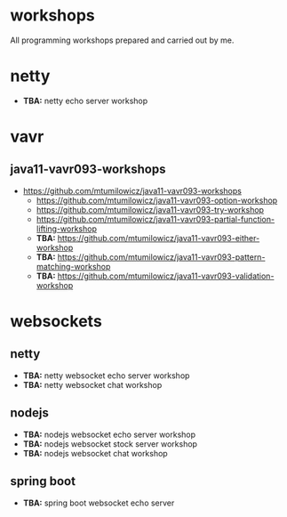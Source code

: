# workshops
All programming workshops prepared and carried out by me.

# netty
* **TBA:** netty echo server workshop

# vavr
## java11-vavr093-workshops
* https://github.com/mtumilowicz/java11-vavr093-workshops
  * https://github.com/mtumilowicz/java11-vavr093-option-workshop
  * https://github.com/mtumilowicz/java11-vavr093-try-workshop
  * https://github.com/mtumilowicz/java11-vavr093-partial-function-lifting-workshop
  * **TBA:** https://github.com/mtumilowicz/java11-vavr093-either-workshop
  * **TBA:** https://github.com/mtumilowicz/java11-vavr093-pattern-matching-workshop
  * **TBA:** https://github.com/mtumilowicz/java11-vavr093-validation-workshop

# websockets
## netty
* **TBA:** netty websocket echo server workshop
* **TBA:** netty websocket chat workshop

## nodejs
* **TBA:** nodejs websocket echo server workshop
* **TBA:** nodejs websocket stock server workshop
* **TBA:** nodejs websocket chat workshop

## spring boot
* **TBA:** spring boot websocket echo server
